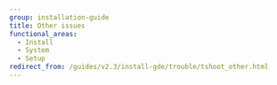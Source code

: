 ```yaml
---
group: installation-guide
title: Other issues
functional_areas:
  - Install
  - System
  - Setup
redirect_from: /guides/v2.3/install-gde/trouble/tshoot_other.html
---
```


